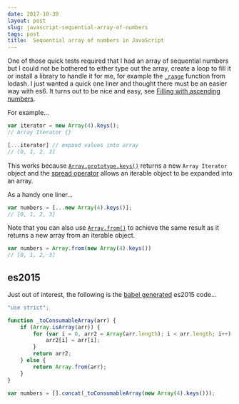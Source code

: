 ```yaml
---
date: 2017-10-30
layout: post
slug: javascript-sequential-array-of-numbers
tags: post
title:  Sequential array of numbers in JavaScript
---
```


One of those quick tests required that I had an array of sequential numbers but I could not be bothered to either type out the array, create a loop to fill it or install a library to handle it for me, for example the [`_range`](https://lodash.com/docs/#range) function from lodash. I just wanted a quick one liner and thought there must be an easier way with es6. It turns out to be nice and easy, see [Filling with ascending numbers](http://exploringjs.com/es6/ch_arrays.html#_filling-with-ascending-numbers).

For example...

```js
var iterator = new Array(4).keys();
// Array Iterator {}

[...iterator] // expand values into array
// [0, 1, 2, 3]
```

This works because [`Array.prototype.keys()`](https://developer.mozilla.org/en-US/docs/Web/JavaScript/Reference/Global_Objects/Array/keys) returns a new `Array Iterator` object and the [spread operator](https://developer.mozilla.org/en-US/docs/Web/JavaScript/Reference/Operators/Spread_operator) allows an iterable object to be expanded into an array.

As a handy one liner...

```js
var numbers = [...new Array(4).keys()];
// [0, 1, 2, 3]
```

Note that you can also use [`Array.from()`](https://developer.mozilla.org/en-US/docs/Web/JavaScript/Reference/Global_Objects/Array/from) to achieve the same result as it returns a new array from an iterable object.

```js
var numbers = Array.from(new Array(4).keys())
// [0, 1, 2, 3]
```


## es2015

Just out of interest, the following is the [babel generated](https://babeljs.io/repl/#?babili=false&browsers=&build=&builtIns=false&code_lz=G4QwTgBAdgrgtgIwKZgM4QgXggbQHQFRIDuEAgmGCAJ4AUALAJR4DWS1qtjAukA&debug=false&circleciRepo=&evaluate=true&lineWrap=true&presets=es2015%2Cstage-2&targets=&version=6.26.0) es2015 code...

```js
"use strict";

function _toConsumableArray(arr) {
    if (Array.isArray(arr)) {
        for (var i = 0, arr2 = Array(arr.length); i < arr.length; i++) {
            arr2[i] = arr[i];
        }
        return arr2;
    } else {
        return Array.from(arr);
    }
}

var numbers = [].concat(_toConsumableArray(new Array(4).keys()));
```
